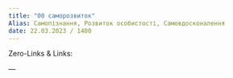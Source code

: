 ```yaml
---
title: "00 саморозвиток"
Alias: Самопізнання, Розвиток особистості, Самовдосконалення
date: 22.03.2023 / 1400  
---
```

Zero-Links & Links:  


—  
